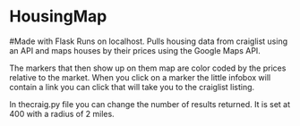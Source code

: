 # HousingMap
#Made with Flask
Runs on localhost. Pulls housing data from craiglist using an API and maps houses by their prices using the Google Maps API.

The markers that then show up on them map are color coded by the prices relative to the market. When you click on a marker the little infobox will contain a link you can click that will take you to the craiglist listing.

In thecraig.py file you can change the number of results returned. It is set at 400 with a radius of 2 miles.
